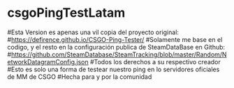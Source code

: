 # csgoPingTestLatam
#Esta Version es apenas una vil copia del proyecto original:
#https://defirence.github.io/CSGO-Ping-Tester/
#Solamente me base en el codigo, y el resto en la configuración publica de SteamDataBase en Github:
#https://github.com/SteamDatabase/SteamTracking/blob/master/Random/NetworkDatagramConfig.json
#Todos los derechos a su respectivo creador
#Esto es solo una forma de testear nuestro ping en lo servidores oficiales de MM de CSGO
#Hecha para y por la comunidad
